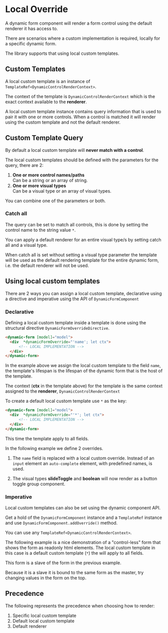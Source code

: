 <!--@tdm-example:part1-->
# Local Override
A dynamic form component will render a form control using the default
renderer it has access to.

There are scenarios where a custom implementation is required, locally
for a specific dynamic form.

The library supports that using local custom templates.

## Custom Templates
A local custom template is an instance of 
`TemplateRef<DynamicControlRenderContext>`.

The context of the template is `DynamicControlRenderContext` which is the
exact context available to the **renderer**. 

A local custom template instance contains query information that is used
to pair it with one or more controls. When a control is matched it will
render using the custom template and not the default renderer.

## Custom Template Query
By default a local custom template will **never match with a control**.

The local custom templates should be defined with the parameters for the
query, there are 2:
  1. **One or more control names/paths**  
  Can be a string or an array of string.
  2. **One or more visual types**  
  Can be a visual type or an array of visual types.

You can combine one of the parameters or both.

### Catch all
The query can be set to match all controls, this is done by setting
the control name to the string value `*`.

You can apply a default renderer for an entire visual type/s by setting
catch all and a visual type.

When catch all is set without setting a visual type parameter the
template will be used as the default rendering template for the entire
dynamic form, i.e. the default renderer will not be used.

## Using local custom templates
There are 2 ways you can assign a local custom template, declarative
using a directive and imperative using the API of `DynamicFormComponent`

### Declarative
Defining a local custom template inside a template is done using the
structural directive `DynamicFormOverrideDirective`.

```html
<dynamic-form [model]="model">
  <div  *dynamicFormOverride="'name'; let ctx">
      <!-- LOCAL IMPLEMENTATION -->
  </div>
</dynamic-form>
```

In the example above we assign the local custom template to the field
`name`, the template's lifespan is the lifespan of the dynamic form that
is the host of the template.

The context (**ctx** in the template above) for the template is the
same context assigned to the **renderer**, `DynamicControlRenderContext`

To create a default local custom template use `*` as the key:

```html
<dynamic-form [model]="model">
  <div  *dynamicFormOverride="'*'; let ctx">
      <!-- LOCAL IMPLEMENTATION -->
  </div>
</dynamic-form>
```

This time the template apply to all fields.
  
In the following example we define 2 overrides.

  1. The `name` field is replaced with a local
  custom override. Instead of an `input` element an `auto-complete`
  element, with predefined names, is used.
  
  2. The visual types **slideToggle** and **boolean** will now render as
  a button toggle group component.

<!--@tdm-example:part1-->
<!--@tdm-example:part2-->
### Imperative
Local custom templates can also be set using the dynamic component API.

Get a hold of the `DynamicFormComponent` instance and a `TemplateRef` 
instance and use `DynamicFormComponent.addOverride()` method.

You can use any `TemplateRef<DynamicControlRenderContext>`.

The following example is a nice demonstration of a "control-less" form
that shows the form as readonly html elements. The local custom template
in this case is a default custom template (`*`) the will apply to all
fields.

This form is a slave of the form in the previous example.

Because it is a slave it is bound to the same form as the master,
try changing values in the form on the top.

<!--@tdm-example:part2-->
<!--@tdm-example:part3-->
## Precedence
 The following represents the precedence when choosing how to render:
   1. Specific local custom template
   2. Default local custom template
   3. Default renderer
<!--@tdm-example:part3-->